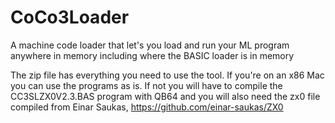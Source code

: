 # CoCo3Loader
A machine code loader that let's you load and run your ML program anywhere in memory including where the BASIC loader is in memory

The zip file has everything you need to use the tool.  If you're on an x86 Mac you can use the programs as is.  If not you will have to compile the CC3SLZX0V2.3.BAS program with QB64 and you will also need the zx0 file compiled from Einar Saukas, https://github.com/einar-saukas/ZX0

